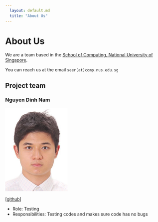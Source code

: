```yaml
---
  layout: default.md
  title: "About Us"
---
```


# About Us

We are a team based in the [School of Computing, National University of Singapore](http://www.comp.nus.edu.sg).

You can reach us at the email `seer[at]comp.nus.edu.sg`

## Project team

### Nguyen Dinh Nam

<img src="images/namprice227.png" width="200px">

[[github](http://github.com/namprice227)]

* Role: Testing
* Responsibilities: Testing codes and makes sure code has no bugs
